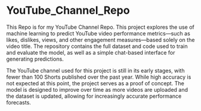 # YouTube_Channel_Repo
This Repo is for my YouTube Channel Repo. This project explores the use of machine learning to predict YouTube video performance metrics—such as likes, dislikes, views, and other engagement measures—based solely on the video title. The repository contains the full dataset and code used to train and evaluate the model, as well as a simple chat-based interface for generating predictions.

The YouTube channel used for this project is still in its early stages, with fewer than 100 Shorts published over the past year. While high accuracy is not expected at this point, the project serves as a proof of concept. The model is designed to improve over time as more videos are uploaded and the dataset is updated, allowing for increasingly accurate performance forecasts.
